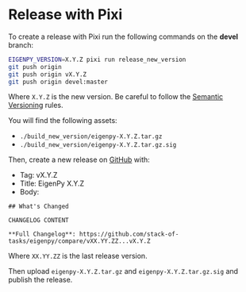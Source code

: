 # Release with Pixi

To create a release with Pixi run the following commands on the **devel** branch:

```bash
EIGENPY_VERSION=X.Y.Z pixi run release_new_version
git push origin
git push origin vX.Y.Z
git push origin devel:master
```

Where `X.Y.Z` is the new version.
Be careful to follow the [Semantic Versioning](https://semver.org/spec/v2.0.0.html) rules.

You will find the following assets:
- `./build_new_version/eigenpy-X.Y.Z.tar.gz`
- `./build_new_version/eigenpy-X.Y.Z.tar.gz.sig`

Then, create a new release on [GitHub](https://github.com/stack-of-tasks/eigenpy/releases/new) with:

* Tag: vX.Y.Z
* Title: EigenPy X.Y.Z
* Body:
```
## What's Changed

CHANGELOG CONTENT

**Full Changelog**: https://github.com/stack-of-tasks/eigenpy/compare/vXX.YY.ZZ...vX.Y.Z
```

Where `XX.YY.ZZ` is the last release version.

Then upload `eigenpy-X.Y.Z.tar.gz` and `eigenpy-X.Y.Z.tar.gz.sig` and publish the release.
